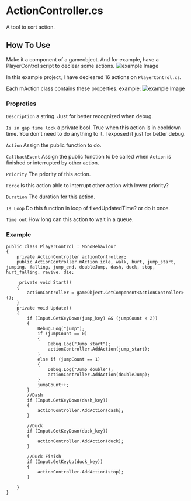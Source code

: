 # ActionController.cs
A tool to sort action.

## How To Use

Make it a component of a gameobject. And for example, have a PlayerControl script to declear some actions.
![example Image](https://i.imgur.com/sZoD8UC.png)
	
In this example project, I have decleared 16 actions on `PlayerControl.cs`. 
	
Each mAction class contains these properties.
example:
![example Image](https://i.imgur.com/LztlBZl.png)
	

### Propreties

` Description ` a string. Just for better recognized when debug.

`Is in gap time lock` a private bool. True when this action is in cooldown time. You don't need to do anything to it. I exposed it just for better debug.

`Action` Assign the public function to do.

`CallbackEvent` Assign the public function to be called when `Action` is finished or interrupted by other action.

`Priority` The priority of this action.

`Force` Is this action able to interrupt other action with lower priority?

`Duration` The duration for this action.

`Is Loop` Do this function in loop of fixedUpdatedTime? or do it once.

`Time out` How long can this action to wait in a queue.


### Example
```
public class PlayerControl : MonoBehaviour
{
	private ActionController actionController;
	public ActionController.mAction idle, walk, hurt, jump_start, jumping, falling, jump_end, doubleJump, dash, duck, stop, hurt_falling, revive, die;
	
	 private void Start()
    {
        actionController = gameObject.GetComponent<ActionController>();
    }
	private void Update()
    {    
        if (Input.GetKeyDown(jump_key) && (jumpCount < 2))
        {
            Debug.Log("jump");
            if (jumpCount == 0)
            {
                Debug.Log("Jump start");
                actionController.AddAction(jump_start);
            }
            else if (jumpCount == 1)
            {
                Debug.Log("Jump double");
                actionController.AddAction(doubleJump);
            }
            jumpCount++;
        }
        //Dash
        if (Input.GetKeyDown(dash_key))
        {
            actionController.AddAction(dash);
        }

        //Duck
        if (Input.GetKeyDown(duck_key))
        {
            actionController.AddAction(duck);
        }

        //Duck Finish
        if (Input.GetKeyUp(duck_key))
        {
            actionController.AddAction(stop);
        }

    }
}

```
